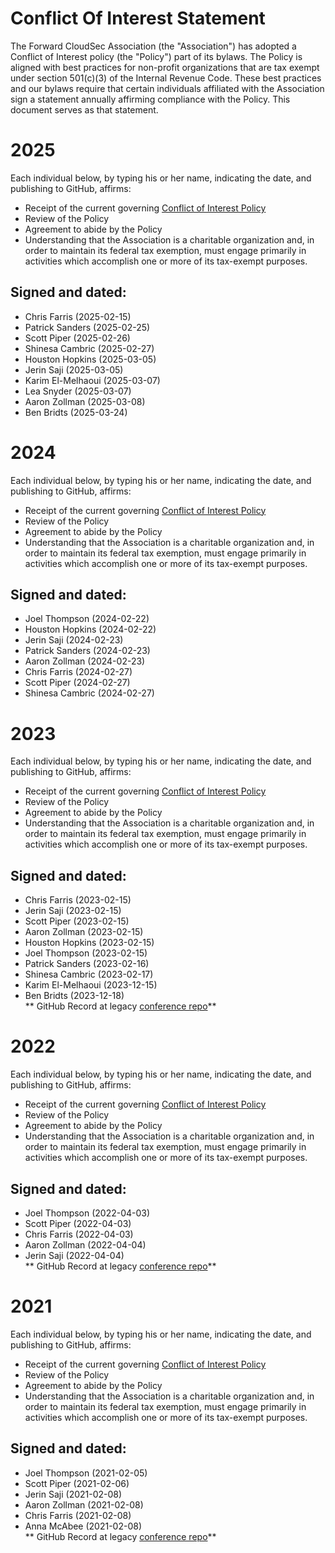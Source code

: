 # Conflict Of Interest Statement

The Forward CloudSec Association (the "Association") has adopted a Conflict of
Interest policy (the "Policy") part of its bylaws. The Policy is aligned with
best practices for non-profit organizations that are tax exempt under section
501(c)(3) of the Internal Revenue Code. These best practices and our bylaws
require that certain individuals affiliated with the Association sign a
statement annually affirming compliance with the Policy. This document serves
as that statement.

# 2025

Each individual below, by typing his or her name, indicating the date, and
publishing to GitHub, affirms:
* Receipt of the current governing [Conflict of Interest
  Policy](https://github.com/fwdcloudsec/governance/blob/main/Bylaws.md#conflict-of-interest)
* Review of the Policy
* Agreement to abide by the Policy
* Understanding that the Association is a charitable organization and, in order
  to maintain its federal tax exemption, must engage primarily in activities
  which accomplish one or more of its tax-exempt purposes.

## Signed and dated:
* Chris Farris (2025-02-15)
* Patrick Sanders (2025-02-25)
* Scott Piper (2025-02-26)
* Shinesa Cambric (2025-02-27)
* Houston Hopkins (2025-03-05)
* Jerin Saji (2025-03-05)
* Karim El-Melhaoui (2025-03-07)
* Lea Snyder (2025-03-07)
* Aaron Zollman (2025-03-08)
* Ben Bridts (2025-03-24)

# 2024

Each individual below, by typing his or her name, indicating the date, and
publishing to GitHub, affirms:
* Receipt of the current governing [Conflict of Interest
  Policy](https://github.com/fwdcloudsec/governance/blob/main/Bylaws.md#conflict-of-interest)
* Review of the Policy
* Agreement to abide by the Policy
* Understanding that the Association is a charitable organization and, in order
  to maintain its federal tax exemption, must engage primarily in activities
  which accomplish one or more of its tax-exempt purposes.

## Signed and dated:
* Joel Thompson (2024-02-22)
* Houston Hopkins (2024-02-22)
* Jerin Saji (2024-02-23)
* Patrick Sanders (2024-02-23)
* Aaron Zollman (2024-02-23)
* Chris Farris (2024-02-27)
* Scott Piper (2024-02-27)
* Shinesa Cambric (2024-02-27)


# 2023

Each individual below, by typing his or her name, indicating the date, and
publishing to GitHub, affirms:
* Receipt of the current governing [Conflict of Interest
  Policy](https://github.com/fwdcloudsec/governance/blob/main/Bylaws.md#conflict-of-interest)
* Review of the Policy
* Agreement to abide by the Policy
* Understanding that the Association is a charitable organization and, in order
  to maintain its federal tax exemption, must engage primarily in activities
  which accomplish one or more of its tax-exempt purposes.

## Signed and dated:
* Chris Farris (2023-02-15)
* Jerin Saji (2023-02-15)
* Scott Piper (2023-02-15)
* Aaron Zollman (2023-02-15)
* Houston Hopkins (2023-02-15)
* Joel Thompson (2023-02-15)
* Patrick Sanders (2023-02-16)
* Shinesa Cambric (2023-02-17)
* Karim El-Melhaoui (2023-12-15)
* Ben Bridts (2023-12-18)\
** GitHub Record at legacy [conference repo](https://github.com/fwdcloudsec/conference/commits/master/ConflictOfInterest.md)**

# 2022

Each individual below, by typing his or her name, indicating the date, and
publishing to GitHub, affirms:
* Receipt of the current governing [Conflict of Interest
  Policy](https://github.com/fwdcloudsec/conference/blob/7baefb6cdd5cacc28a594e0830dd7e249dce46ed/Bylaws.md#conflict-of-interest)
* Review of the Policy
* Agreement to abide by the Policy
* Understanding that the Association is a charitable organization and, in order
  to maintain its federal tax exemption, must engage primarily in activities
  which accomplish one or more of its tax-exempt purposes.

## Signed and dated:
* Joel Thompson (2022-04-03)
* Scott Piper (2022-04-03)
* Chris Farris (2022-04-03)
* Aaron Zollman (2022-04-04)
* Jerin Saji (2022-04-04)\
** GitHub Record at legacy [conference repo](https://github.com/fwdcloudsec/conference/commits/master/ConflictOfInterest.md)**


# 2021

Each individual below, by typing his or her name, indicating the date, and
publishing to GitHub, affirms:
* Receipt of the current governing [Conflict of Interest
  Policy](https://github.com/fwdcloudsec/conference/blob/5e8d279c3766307cdd5a591547789762aec5a70e/Bylaws.md#conflict-of-interest)
* Review of the Policy
* Agreement to abide by the Policy
* Understanding that the Association is a charitable organization and, in order
  to maintain its federal tax exemption, must engage primarily in activities
  which accomplish one or more of its tax-exempt purposes.

## Signed and dated:
* Joel Thompson (2021-02-05)
* Scott Piper (2021-02-06)
* Jerin Saji (2021-02-08)
* Aaron Zollman (2021-02-08)
* Chris Farris (2021-02-08)
* Anna McAbee (2021-02-08)\
** GitHub Record at legacy [conference repo](https://github.com/fwdcloudsec/conference/commits/master/ConflictOfInterest.md)**
